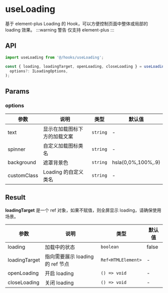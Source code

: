# useLoading

基于 element-plus Loading 的 Hook，可以方便控制页面中整体或局部的 loading 效果。
:::warning 警告
仅支持 element-plus
:::

## API

```javascript
import useLoading from '@/hooks/useLoading';

const { loading, loadingTarget, openLoading, closeLoading } = useLoading(
  options?: ILoadingOptions,
);
```

## Params

### options

| 参数        | 说明                         | 类型     | 默认值             |
| ----------- | ---------------------------- | -------- | ------------------ |
| text        | 显示在加载图标下方的加载文案 | `string` | -                  |
| spinner     | 自定义加载图标类名           | `string` | -                  |
| background  | 遮罩背景色                   | `string` | hsla(0,0%,100%,.9) |
| customClass | Loading 的自定义类名         | `string` | -                  |

## Result

**loadingTarget** 是一个 ref 对象，如果不赋值，则全屏显示 loading，请确保使用场景。

| 参数          | 说明                         | 类型                 | 默认值 |
| ------------- | ---------------------------- | -------------------- | ------ |
| loading       | 加载中的状态                 | `boolean`            | false  |
| loadingTarget | 指向需要展示 loading 的 ref 节点 | `Ref<HTMLElement>` | -      |
| openLoading   | 开启 loading                 | `() => void`         | -      |
| closeLoading  | 关闭 loading                 | `() => void`         | -      |

